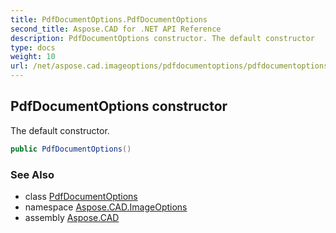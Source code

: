 ```yaml
---
title: PdfDocumentOptions.PdfDocumentOptions
second_title: Aspose.CAD for .NET API Reference
description: PdfDocumentOptions constructor. The default constructor
type: docs
weight: 10
url: /net/aspose.cad.imageoptions/pdfdocumentoptions/pdfdocumentoptions/
---
```

## PdfDocumentOptions constructor

The default constructor.

```csharp
public PdfDocumentOptions()
```

### See Also

* class [PdfDocumentOptions](../)
* namespace [Aspose.CAD.ImageOptions](../../pdfdocumentoptions/)
* assembly [Aspose.CAD](../../../)


